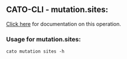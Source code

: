 
## CATO-CLI - mutation.sites:
[Click here](https://api.catonetworks.com/documentation/#mutation-sites) for documentation on this operation.

### Usage for mutation.sites:

`cato mutation sites -h`

